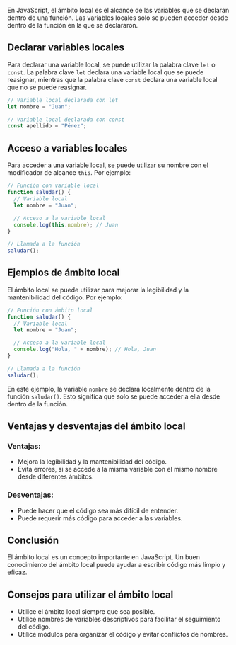 En JavaScript, el ámbito local es el alcance de las variables que se declaran dentro de una función. Las variables locales solo se pueden acceder desde dentro de la función en la que se declararon.

## **Declarar variables locales**

Para declarar una variable local, se puede utilizar la palabra clave `let` o `const`. La palabra clave `let` declara una variable local que se puede reasignar, mientras que la palabra clave `const` declara una variable local que no se puede reasignar.

```js
// Variable local declarada con let
let nombre = "Juan";

// Variable local declarada con const
const apellido = "Pérez";
```

## **Acceso a variables locales**

Para acceder a una variable local, se puede utilizar su nombre con el modificador de alcance `this`. Por ejemplo:

```js
// Función con variable local
function saludar() {
  // Variable local
  let nombre = "Juan";

  // Acceso a la variable local
  console.log(this.nombre); // Juan
}

// Llamada a la función
saludar();
```

## **Ejemplos de ámbito local**

El ámbito local se puede utilizar para mejorar la legibilidad y la mantenibilidad del código. Por ejemplo:

```js
// Función con ámbito local
function saludar() {
  // Variable local
  let nombre = "Juan";

  // Acceso a la variable local
  console.log("Hola, " + nombre); // Hola, Juan
}

// Llamada a la función
saludar();
```

En este ejemplo, la variable `nombre` se declara localmente dentro de la función `saludar()`. Esto significa que solo se puede acceder a ella desde dentro de la función.

## **Ventajas y desventajas del ámbito local**

### Ventajas:

- Mejora la legibilidad y la mantenibilidad del código.
- Evita errores, si se accede a la misma variable con el mismo nombre desde diferentes ámbitos.

### Desventajas:

- Puede hacer que el código sea más difícil de entender.
- Puede requerir más código para acceder a las variables.

## **Conclusión**

El ámbito local es un concepto importante en JavaScript. Un buen conocimiento del ámbito local puede ayudar a escribir código más limpio y eficaz.

## **Consejos para utilizar el ámbito local**

- Utilice el ámbito local siempre que sea posible.
- Utilice nombres de variables descriptivos para facilitar el seguimiento del código.
- Utilice módulos para organizar el código y evitar conflictos de nombres.